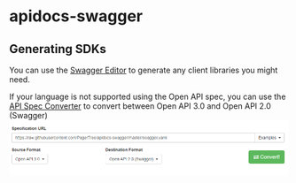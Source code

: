 # apidocs-swagger

## Generating SDKs
You can use the [Swagger Editor](https://editor.swagger.io) to generate any client libraries you might need.

If your language is not supported using the Open API spec, you can use the [API Spec Converter](https://lucybot-inc.github.io/api-spec-converter/) to convert between Open API 3.0 and Open API 2.0 (Swagger)
![Convert from Open API 3.0 and Open API 2.0 (Swagger)](/img/convert.png)
